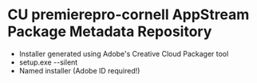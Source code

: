 # CU premierepro-cornell AppStream Package Metadata Repository

- Installer generated using Adobe's Creative Cloud Packager tool
- setup.exe --silent
- Named installer (Adobe ID required!)



